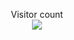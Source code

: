 <p align="center"> 
  Visitor count<br>
  <img src="https://profile-counter.glitch.me/atharva-narkhede-pythonw6cy/count.svg" />
</p>
